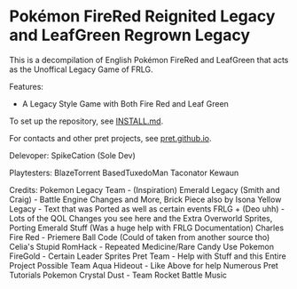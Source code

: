 # Pokémon FireRed Reignited Legacy and LeafGreen Regrown Legacy

This is a decompilation of English Pokémon FireRed and LeafGreen that acts as the Unoffical Legacy Game of FRLG.

Features:
- A Legacy Style Game with Both Fire Red and Leaf Green

To set up the repository, see [INSTALL.md](INSTALL.md).

For contacts and other pret projects, see [pret.github.io](https://pret.github.io/).

Delevoper:
SpikeCation (Sole Dev)

Playtesters:
BlazeTorrent
BasedTuxedoMan
Taconator
Kewaun

Credits:
Pokemon Legacy Team - (Inspiration)
Emerald Legacy (Smith and Craig) - Battle Engine Changes and More, Brick Piece also by Isona
Yellow Legacy - Text that was Ported as well as certain events
FRLG + (Deo uhh) - Lots of the QOL Changes you see here and the Extra Overworld Sprites, Porting Emerald Stuff (Was a huge help with FRLG Documentation)
Charles Fire Red - Priemere Ball Code (Could of taken from another source tho)
Celia's Stupid RomHack - Repeated Medicine/Rare Candy Use 
Pokemon FireGold - Certain Leader Sprites
Pret Team - Help with Stuff and this Entire Project Possible
Team Aqua Hideout - Like Above for help
Numerous Pret Tutorials
Pokemon Crystal Dust - Team Rocket Battle Music
